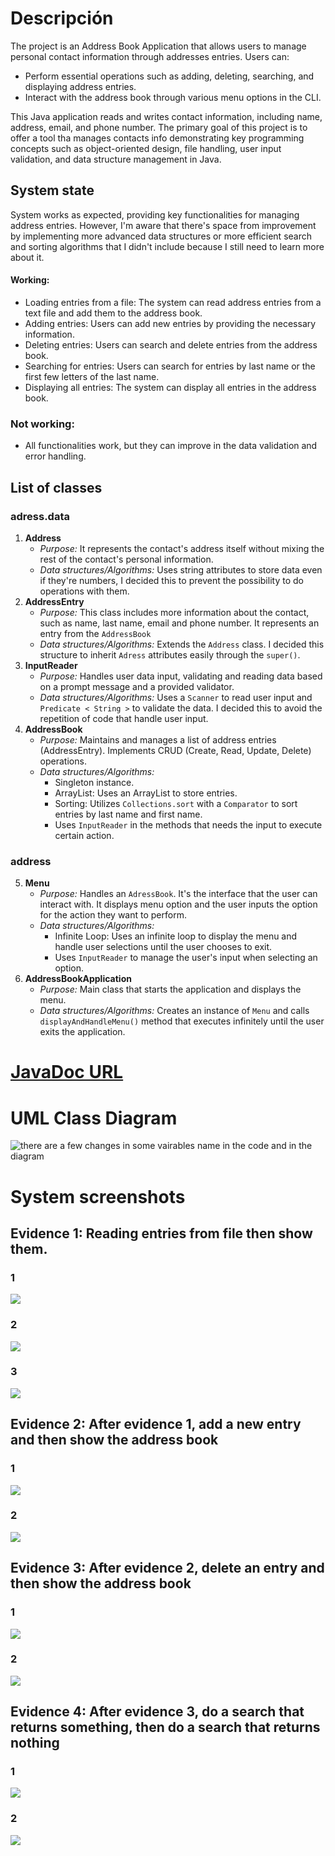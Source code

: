 # Descripción
The project is an Address Book Application that allows users to manage personal contact information through addresses entries. Users can:
- Perform essential operations such as adding, deleting, searching, and displaying address entries.
- Interact with the address book through various menu options in the CLI.

This Java application reads and writes contact information, including name, address, email, and phone number. The primary goal of this project is to offer a tool tha manages contacts info demonstrating key programming concepts such as object-oriented design, file handling, user input validation, and data structure management in Java.
## System state
System works as expected, providing key functionalities for managing address entries. However, I'm aware that there's space from improvement by implementing more advanced data structures or more efficient search and sorting algorithms that I didn't include because I still need to learn more about it.
#### Working:
- Loading entries from a file: The system can read address entries from a text file and add them to the address book.
- Adding entries: Users can add new entries by providing the necessary information.
- Deleting entries: Users can search and delete entries from the address book.
- Searching for entries: Users can search for entries by last name or the first few letters of the last name.
- Displaying all entries: The system can display all entries in the address book.

### Not working:
- All functionalities work, but they can improve in the data validation and error handling.

## List of classes
### adress.data
1. **Address**
    -  _Purpose:_ It represents the contact's address itself without mixing the rest of the contact's personal information.
    - _Data structures/Algorithms:_ Uses string attributes to store data even if they're numbers, I decided this to prevent the possibility to do operations with them.
2. **AddressEntry**
    - _Purpose:_ This class includes more information about the contact, such as name, last name, email and phone number. It represents an entry from the `AddressBook`
    - _Data structures/Algorithms:_ Extends the `Address` class. I decided this structure to inherit `Adress` attributes easily through the `super()`.
3. **InputReader**
    - _Purpose:_ Handles user data input, validating and reading data based on a prompt message and a provided validator.
    - _Data structures/Algorithms:_ Uses a `Scanner` to read user input and `Predicate < String >` to validate the data. I decided this to avoid the repetition of code that handle user input.
4. **AddressBook**
    - _Purpose:_ Maintains and manages a list of address entries (AddressEntry). Implements CRUD (Create, Read, Update, Delete) operations.
    - _Data structures/Algorithms:_
        - Singleton instance.
        - ArrayList:  Uses an ArrayList to store entries.
        - Sorting: Utilizes `Collections.sort` with a `Comparator` to sort entries by last name and first name.
        - Uses `InputReader` in the methods that needs the input to execute certain action.

### address
5. **Menu**
    - _Purpose:_ Handles an `AdressBook`. It's the interface that the user can interact with. It displays menu option and the user inputs the option for the action they want to perform.
    - _Data structures/Algorithms:_
        - Infinite Loop: Uses an infinite loop to display the menu and handle user selections until the user chooses to exit.
        - Uses `InputReader` to manage the user's input when selecting an option.
6. **AddressBookApplication**
    - _Purpose:_ Main class that starts the application and displays the menu.
    - _Data structures/Algorithms:_ Creates an instance of `Menu` and calls `displayAndHandleMenu()` method that executes infinitely until the user exits the application.

# [JavaDoc URL](https://zuzzet514.github.io/Hernandez_LibretaDirecciones/)

# UML Class Diagram
![there are a few changes in some vairables name in the code and in the diagram](Diagrama_clases.png)

# System screenshots
## Evidence 1: Reading entries from file then show them.
### 1
![](evidences/1.png)
### 2
![](evidences/2.png)
### 3
![](evidences/3.png)
## Evidence 2: After evidence 1, add a new entry and then show the address book
### 1
![](evidences/4.png)
### 2
![](evidences/5.png)
## Evidence 3: After evidence 2, delete an entry and then show the address book
### 1
![](evidences/6.png)
### 2
![](evidences/7.png)
## Evidence 4: After evidence 3, do a search that returns something, then do a search that returns nothing 
### 1
![](evidences/8.png)
### 2
![](evidences/9.png)

